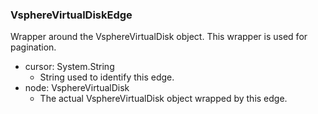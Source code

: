 ### VsphereVirtualDiskEdge
Wrapper around the VsphereVirtualDisk object. This wrapper is used for pagination.

- cursor: System.String
  - String used to identify this edge.
- node: VsphereVirtualDisk
  - The actual VsphereVirtualDisk object wrapped by this edge.
